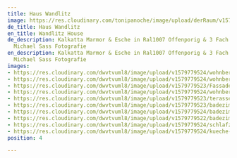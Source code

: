 ```yaml
---
title: Haus Wandlitz
image: https://res.cloudinary.com/tonipanoche/image/upload/derRaum/v1579253466/070-Bueroausbau-Schiebetueren-wandhoch_ulvvuj.jpg
de_title: Haus Wandlitz
en_title: Wandlitz House
de_description: Kalkatta Marmor & Esche in Ral1007 Offenporig & 3 Fach Lackiert /
  Michael Sass Fotografie
en_description: Kalkatta Marmor & Esche in Ral1007 Offenporig & 3 Fach Lackiert /
  Michael Sass Fotografie
images:
- https://res.cloudinary.com/dwvtvuml8/image/upload/v1579779524/wohnbereich-kaminzimmer-Einbauschrank_eitk6y.jpg
- https://res.cloudinary.com/dwvtvuml8/image/upload/v1579779524/wohnbereich-terasse-kueche-holz_zo34ce.jpg
- https://res.cloudinary.com/dwvtvuml8/image/upload/v1579779523/Fassade-Terasse-Wohnhaus-holz_xagjiy.jpg
- https://res.cloudinary.com/dwvtvuml8/image/upload/v1579779524/wohnbereich-terasse-kueche-holz-hochwertig_xgheuq.jpg
- https://res.cloudinary.com/dwvtvuml8/image/upload/v1579779523/terasse-kueche-holz-hochwertig-fenster_tcme2x.jpg
- https://res.cloudinary.com/dwvtvuml8/image/upload/v1579779523/badezimmer-waschbecken-waschtisch-hochwertig_wpqaja.jpg
- https://res.cloudinary.com/dwvtvuml8/image/upload/v1579779524/badezimmer-waschbecken-waschtisch-holz_dk254h.jpg
- https://res.cloudinary.com/dwvtvuml8/image/upload/v1579779522/badezimmer-dusche-hochwertig_tltpkc.jpg
- https://res.cloudinary.com/dwvtvuml8/image/upload/v1579779524/schlafzimmer-holz-einbauschrank-schiebetuer_ox659z.jpg
- https://res.cloudinary.com/dwvtvuml8/image/upload/v1579779524/kueche-kochinsel-einbauschrank-holz_vugrkd.jpg
position: 4

---
```

